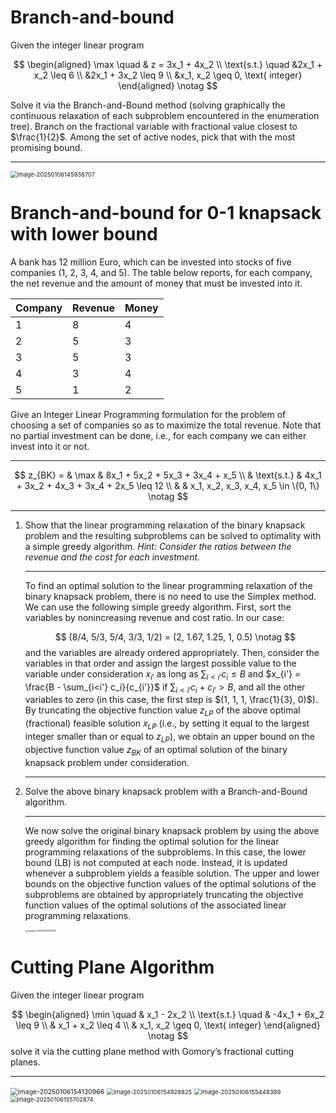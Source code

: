# Branch-and-bound

Given the integer linear program

$$
\begin{aligned}
\max \quad & z = 3x_1 + 4x_2 \\
\text{s.t.} \quad
&2x_1 + x_2 \leq 6 \\
&2x_1 + 3x_2 \leq 9 \\
&x_1, x_2 \geq 0, \text{ integer}
\end{aligned}
\notag
$$

Solve it via the Branch-and-Bound method (solving graphically the continuous relaxation of each subproblem encountered in the enumeration tree). Branch on the fractional variable with fractional value closest to $\frac{1}{2}$. Among the set of active nodes, pick that with the most promising bound.

-----

<img src="assets/image-20250106145938707.png" alt="image-20250106145938707" style="zoom: 67%;" />



# Branch-and-bound for 0-1 knapsack with lower bound

A bank has 12 million Euro, which can be invested into stocks of five companies (1, 2, 3, 4, and 5). The table below reports, for each company, the net revenue and the amount of money that must be invested into it.

| Company | Revenue | Money |
| ------- | ------- | ----- |
| 1       | 8       | 4     |
| 2       | 5       | 3     |
| 3       | 5       | 3     |
| 4       | 3       | 4     |
| 5       | 1       | 2     |

Give an Integer Linear Programming formulation for the problem of choosing a set of companies so as to maximize the total revenue. Note that no partial investment can be done, i.e., for each company we can either invest into it or not.

------

$$
z_{BK} = & \max & 8x_1 + 5x_2 + 5x_3 + 3x_4 + x_5 \\
& \text{s.t.} & 4x_1 + 3x_2 + 4x_3 + 3x_4 + 2x_5 \leq 12 \\
& & x_1, x_2, x_3, x_4, x_5 \in \{0, 1\}
\notag
$$

------

1. Show that the linear programming relaxation of the binary knapsack problem and the resulting subproblems can be solved to optimality with a simple greedy algorithm. 
	*Hint: Consider the ratios between the revenue and the cost for each investment.*

	------

	To find an optimal solution to the linear programming relaxation of the binary knapsack problem, there is no need to use the Simplex method. We can use the following simple greedy algorithm. First, sort the variables by nonincreasing revenue and cost ratio. In our case:

	$$
	(8/4, 5/3, 5/4, 3/3, 1/2) = (2, 1.67, 1.25, 1, 0.5)
	\notag
	$$
	and the variables are already ordered appropriately. Then, consider the variables in that order and assign the largest possible value to the variable under consideration $x_{i'}$ as long as $\sum_{i<i'} c_i \leq B$ and $x_{i'} = \frac{B - \sum_{i<i'} c_i}{c_{i'}}$ if $\sum_{i<i'} c_i + c_{i'} > B$, and all the other variables to zero (in this case, the first step is $(1, 1, 1, \frac{1}{3}, 0)$). By truncating the objective function value $z_{LP}$ of the above optimal (fractional) feasible solution $x_{LP}$ (i.e., by setting it equal to the largest integer smaller than or equal to $z_{LP}$), we obtain an upper bound on the objective function value $z_{BK}$ of an optimal solution of the binary knapsack problem under consideration.

	------

2. Solve the above binary knapsack problem with a Branch-and-Bound algorithm.

	------

	We now solve the original binary knapsack problem by using the above greedy algorithm for finding the optimal solution for the linear programming relaxations of the subproblems. In this case, the lower bound (LB) is not computed at each node. Instead, it is updated whenever a subproblem yields a feasible solution. The upper and lower bounds on the objective function values of the optimal solutions of the subproblems are obtained by appropriately truncating the objective function values of the optimal solutions of the associated linear programming relaxations.

	<img src="assets/image-20250106173641179.png" alt="image-20250106173641179" style="zoom: 25%;" />



# Cutting Plane Algorithm

Given the integer linear program

$$
\begin{aligned}
	\min \quad & x_1 - 2x_2 \\
	\text{s.t.} \quad
	& -4x_1 + 6x_2 \leq 9 \\
	& x_1 + x_2 \leq 4 \\
	& x_1, x_2 \geq 0, \text{ integer}
\end{aligned}
\notag
$$
solve it via the cutting plane method with Gomory’s fractional cutting planes.

------

<img src="assets/image-20250106154130966.png" alt="image-20250106154130966" style="zoom:75%; margin-left: 0" />

<img src="assets/image-20250106154928825.png" alt="image-20250106154928825" style="zoom:67%; margin-left: 0" />

<img src="assets/image-20250106155448369.png" alt="image-20250106155448369" style="zoom:68%; margin-left: 0" />

<img src="assets/image-20250106155702874.png" alt="image-20250106155702874" style="zoom: 66%; margin-left: 0" />